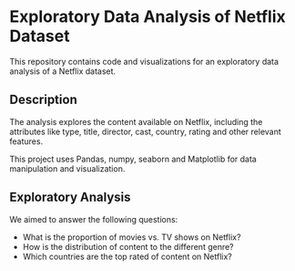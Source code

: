 # Exploratory Data Analysis of Netflix Dataset

This repository contains code and visualizations for an exploratory data analysis of a Netflix dataset.

## Description

The analysis explores the content available on Netflix, including the attributes like type, title, director, cast, country, rating and other relevant features. 

This project uses Pandas, numpy, seaborn and Matplotlib for data manipulation and visualization.

## Exploratory Analysis

We aimed to answer the following questions:

* What is the proportion of movies vs. TV shows on Netflix?
* How is the distribution of content to the different genre?
* Which countries are the top rated of content on Netflix?

